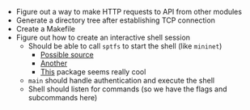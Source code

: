 * Figure out a way to make HTTP requests to API from other modules
* Generate a directory tree after establishing TCP connection
* Create a Makefile
* Figure out how to create an interactive shell session
    * Should be able to call `sptfs` to start the shell (like `mininet`)
        * [Possible source](https://hackernoon.com/today-i-learned-making-a-simple-interactive-shell-application-in-golang-aa83adcb266a)
        * [Another](https://sj14.gitlab.io/post/2018/07-01-go-unix-shell/)
        * [This](https://github.com/abiosoft/ishell) package seems really cool
    * `main` should handle authentication and execute the shell
    * Shell should listen for commands (so we have the flags and subcommands here)